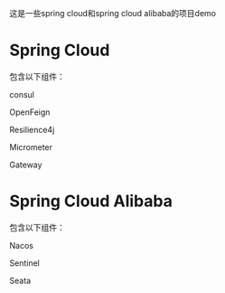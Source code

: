 这是一些spring cloud和spring cloud alibaba的项目demo

# Spring Cloud

包含以下组件：

consul

OpenFeign

Resilience4j

Micrometer

Gateway

# Spring Cloud Alibaba

包含以下组件：

Nacos

Sentinel

Seata